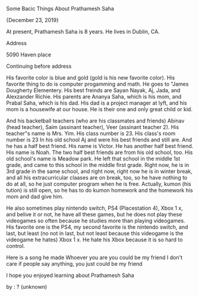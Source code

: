 Some Bacic Things About Prathamesh Saha

{December 23, 2019}



  At present, Prathamesh Saha is 8 years. He lives in Dublin, CA.

Address

5090 Haven place




Continuing before address

  His favorite color is blue and gold (gold is his new favorite color). His favorite thing to do is computer progamming and math. He goes to "James Dougherty Elementery. His best freinds are Sayan Nayak, Aj, Jada, and Alexzander Richie. His parents are Ananya Saha, which is his mom, and Prabal Saha, which is his dad. His dad is a project manager at lyft, and his mom is a housewife at our house. He is their one and only great child or kid.

  And his backetball teachers (who are his classmates and friends) Abinav (head teacher), Saim (assinant teacher), Veer (assinant teacher 2). His teacher"s name is Mrs. Yim. His class number is 23. His class's room number is 23 In his old school Aj and were his best friends and still are. And he has a half best friend. His name is Victor. He has another half best friend. His name is Noah. The two half best friends are from his old school, too. His old school's name is Meadow park. He left that school in the middle 1st grade, and came to this school in the middle first grade. Right now, he is in 3rd grade in the same school, and right now, right now he is in winter break, and all his extracurricular claases are on break, too, so he have nothing to do at all, so he just computer program when he is free. Actually, kumon (his tution) is still open, so he has to do kumon homework and the homework his mom and dad give him.

  He also sometimes play nintendo switch, PS4 (Placestation 4), Xbox 1 x, and belive it or not, he have all these games, but he does not play these videogames so often because he studies more than playing videogames. His favorite one is the PS4, my second favorite is the nintendo switch, and last, but least (no not in last, but not least because this videogame is the videogame he hates) Xbox 1 x. He hate his Xbox because it is so hard to control.

Here is a song he made
Whoever you are you could be my friend
I don't care if people say anything,
you just could be my friend


I hope you enjoyed learning about Prathamesh Saha

by : ? (unknown)
